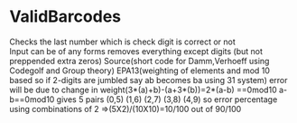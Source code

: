 # ValidBarcodes
Checks the last number which is check digit is correct or not
</br>
Input can be of any forms removes everything except digits (but not preppended extra zeros) 
Source(short code for Damm,Verhoeff using Codegolf and Group theory)
EPA13(weighting of elements and mod 10 based so if 2-digits are jumbled say ab becomes ba using 31 system)
error will be due to change in weight(3*(a)+b)-(a+3*(b))=2*(a-b) ==0mod10
a-b==0mod10 gives 5 pairs (0,5) (1,6) (2,7) (3,8) (4,9)
so error percentage using combinations of 2 =>(5X2)/(10X10)=10/100 out of 90/100
